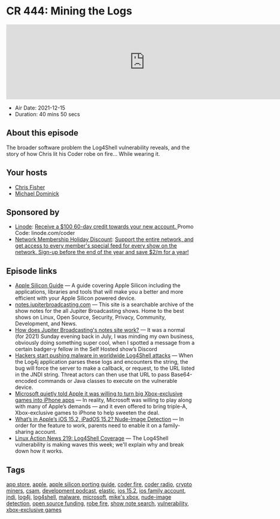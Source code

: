 # CR 444: Mining the Logs

<iframe src="https://player.fireside.fm/v2/MLf2ZzhC+iGvo1j7n?theme=dark" width="740" height="200" frameborder="0" scrolling="no"></iframe>

* Air Date: 2021-12-15
* Duration: 40 mins 50 secs

## About this episode

The broader software problem the Log4Shell vulnerability reveals, and the story of how Chris lit his Coder robe on fire... While wearing it.

## Your hosts
* [Chris Fisher](https://coder.show/hosts/chrislas)
* [Michael Dominick](https://coder.show/hosts/michael)

## Sponsored by

  * [Linode](https://linode.com/coder): [Receive a $100 60-day credit towards your new account. ](https://linode.com/coder) Promo Code: linode.com/coder
  * [Network Membership Holiday Discount](http://jupiter.party): [Support the entire network, and get access to every member's special feed for every show on the network. Sign-up before the end of the year and save $2/m for a year!](http://jupiter.party)



## Episode links

  * [Apple Silicon Guide](https://github.com/mikeroyal/Apple-Silicon-Guide "Apple Silicon Guide") — A guide covering Apple Silicon including the applications, libraries and tools that will make you a better and more efficient with your Apple Silicon powered device.
  * [notes.jupiterbroadcasting.com](https://notes.jupiterbroadcasting.com/ "notes.jupiterbroadcasting.com") — This site is a searchable archive of the show notes for the all Jupiter Broadcasting shows. Home to the best shows on Linux, Open Source, Security, Privacy, Community, Development, and News.
  * [How does Jupiter Broadcasting's notes site work?](https://theorangeone.net/posts/jb-notes/ "How does Jupiter Broadcasting's notes site work?") — It was a normal (for 2021) Sunday evening back in July, I was minding my own business, obviously doing something super cool, when I spotted a message from a certain badger-y fellow in the Self Hosted show’s Discord
  * [Hackers start pushing malware in worldwide Log4Shell attacks](https://www.bleepingcomputer.com/news/security/hackers-start-pushing-malware-in-worldwide-log4shell-attacks/ "Hackers start pushing malware in worldwide Log4Shell attacks") — When the Log4j application parses these logs and encounters the string, the bug will force the server to make a callback, or request, to the URL listed in the JNDI string. Threat actors can then use that URL to pass Base64-encoded commands or Java classes to execute on the vulnerable device. 
  * [Microsoft quietly told Apple it was willing to turn big Xbox-exclusive games into iPhone apps](https://www.theverge.com/2021/12/9/22826297/microsoft-xbox-xcloud-streaming-exclusives-iphone-ipad-gamepas "Microsoft quietly told Apple it was willing to turn big Xbox-exclusive games into iPhone apps") — In reality, Microsoft was willing to play along with many of Apple’s demands — and it even offered to bring triple-A, Xbox-exclusive games to iPhone to help sweeten the deal. 
  * [What’s in Apple’s iOS 15.2, iPadOS 15.2? Nude-Image Detection](https://www.bloomberg.com/news/newsletters/2021-12-12/what-s-in-apple-s-ios-15-2-ipados-15-2-nude-image-detection-legacy-contacts-kx3m3nmb "What’s in Apple’s iOS 15.2, iPadOS 15.2? Nude-Image Detection") — In order for the feature to work, parents need to enable it on a family-sharing account. 
  * [Linux Action News 219: Log4Shell Coverage](https://linuxactionnews.com/219 "Linux Action News 219: Log4Shell Coverage") — The Log4Shell vulnerability is making waves this week; we'll explain why and break down how it works.



## Tags

[app store](https://coder.show/tags/app%20store), [apple](https://coder.show/tags/apple), [apple silicon porting guide](https://coder.show/tags/apple%20silicon%20porting%20guide), [coder fire](https://coder.show/tags/coder%20fire), [coder radio](https://coder.show/tags/coder%20radio), [crypto miners](https://coder.show/tags/crypto%20miners), [csam](https://coder.show/tags/csam), [development podcast](https://coder.show/tags/development%20podcast), [elastic](https://coder.show/tags/elastic), [ios 15.2](https://coder.show/tags/ios%2015.2), [ios family account](https://coder.show/tags/ios%20family%20account), [jndi](https://coder.show/tags/jndi), [log4j](https://coder.show/tags/log4j), [log4shell](https://coder.show/tags/log4shell), [malware](https://coder.show/tags/malware), [microsoft](https://coder.show/tags/microsoft), [mike's xbox](https://coder.show/tags/mike's%20xbox), [nude-image detection](https://coder.show/tags/nude-image%20detection), [open source funding](https://coder.show/tags/open%20source%20funding), [robe fire](https://coder.show/tags/robe%20fire), [show note search](https://coder.show/tags/show%20note%20search), [vulnerability](https://coder.show/tags/vulnerability), [xbox-exclusive games](https://coder.show/tags/xbox-exclusive%20games)